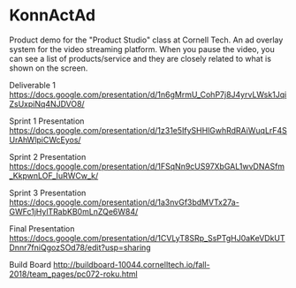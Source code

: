 # KonnActAd
Product demo for the "Product Studio" class at Cornell Tech. An ad overlay system for the video streaming platform. When you pause the video, you can see a list of products/service and they are closely related to what is shown on the screen.

Deliverable 1
https://docs.google.com/presentation/d/1n6gMrmU_CohP7j8J4yrvLWsk1JqiZsUxpiNq4NJDVO8/

Sprint 1 Presentation
https://docs.google.com/presentation/d/1z31e5IfySHHlGwhRdRAiWuqLrF4SUrAhWlpiCWcEyos/

Sprint 2 Presentation
https://docs.google.com/presentation/d/1FSqNn9cUS97XbGAL1wvDNASfm_KkpwnLOF_IuRWCw_k/

Sprint 3 Presentation
https://docs.google.com/presentation/d/1a3nvGf3bdMVTx27a-GWFc1jHylTRabKB0mLnZQe6W84/

Final Presentation
https://docs.google.com/presentation/d/1CVLyT8SRp_SsPTgHJ0aKeVDkUTDnnr7fniQgozSOd78/edit?usp=sharing

Build Board
http://buildboard-10044.cornelltech.io/fall-2018/team_pages/pc072-roku.html
